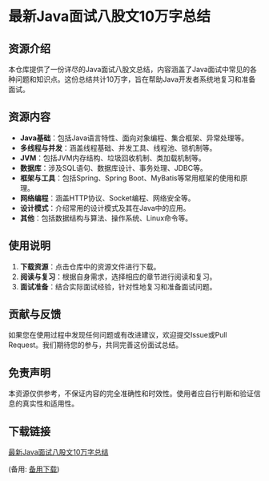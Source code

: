 # 最新Java面试八股文10万字总结

## 资源介绍

本仓库提供了一份详尽的Java面试八股文总结，内容涵盖了Java面试中常见的各种问题和知识点。这份总结共计10万字，旨在帮助Java开发者系统地复习和准备面试。

## 资源内容

- **Java基础**：包括Java语言特性、面向对象编程、集合框架、异常处理等。
- **多线程与并发**：涵盖线程基础、并发工具、线程池、锁机制等。
- **JVM**：包括JVM内存结构、垃圾回收机制、类加载机制等。
- **数据库**：涉及SQL语句、数据库设计、事务处理、JDBC等。
- **框架与工具**：包括Spring、Spring Boot、MyBatis等常用框架的使用和原理。
- **网络编程**：涵盖HTTP协议、Socket编程、网络安全等。
- **设计模式**：介绍常用的设计模式及其在Java中的应用。
- **其他**：包括数据结构与算法、操作系统、Linux命令等。

## 使用说明

1. **下载资源**：点击仓库中的资源文件进行下载。
2. **阅读与复习**：根据自身需求，选择相应的章节进行阅读和复习。
3. **面试准备**：结合实际面试经验，针对性地复习和准备面试问题。

## 贡献与反馈

如果您在使用过程中发现任何问题或有改进建议，欢迎提交Issue或Pull Request。我们期待您的参与，共同完善这份面试总结。

## 免责声明

本资源仅供参考，不保证内容的完全准确性和时效性。使用者应自行判断和验证信息的真实性和适用性。

## 下载链接
[最新Java面试八股文10万字总结](https://pan.quark.cn/s/38cbf7b2611f) 

(备用: [备用下载](https://pan.baidu.com/s/1GDIc2h540nFt08NI7bzdUA?pwd=3778))
